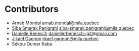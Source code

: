 # Contributors

* Arnab Mondal [arnab.mondal@mila.quebec](mailto:arnab.mondal@mila.quebec)
* [Siba Smarak Panigrahi](https://sibasmarak.github.io/) [siba-smarak.panigrahi@mila.quebec](mailto:siba-smarak.panigrahi@mila.quebec)
* [Danielle Benesch](https://github.com/danibene) [daniellerbenesch+git@gmail.com](mailto:daniellerbenesch+git@gmail.com)
* [Jikael Gagnon](https://github.com/jikaelgagnon) [jikael.gagnon@mila.quebec](mailto:jikael.gagnon@mila.quebec)
* Sékou-Oumar Kaba
